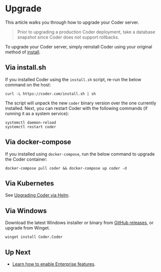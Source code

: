 # Upgrade

This article walks you through how to upgrade your Coder server.

<blockquote class="danger">
  <p>
  Prior to upgrading a production Coder deployment, take a database snapshot since
  Coder does not support rollbacks.
  </p>
</blockquote>

To upgrade your Coder server, simply reinstall Coder using your original method
of [install](../install).

## Via install.sh

If you installed Coder using the `install.sh` script, re-run the below
command on the host:

```shell
curl -L https://coder.com/install.sh | sh
```

The script will unpack the new `coder` binary version over the one currently installed.
Next, you can restart Coder with the following commands (if running it as a system
service):

```shell
systemctl daemon-reload
systemctl restart coder
```

## Via docker-compose

If you installed using `docker-compose`, run the below command to upgrade the
Coder container:

```shell
docker-compose pull coder && docker-compose up coder -d
```

## Via Kubernetes

See [Upgrading Coder via Helm](../install/kubernetes.md#upgrading-coder-via-helm).

## Via Windows

Download the latest Windows installer or binary from [GitHub releases](https://github.com/coder/coder/releases/latest), or upgrade from Winget.

```pwsh
winget install Coder.Coder
```

## Up Next

- [Learn how to enable Enterprise features](../enterprise.md).
